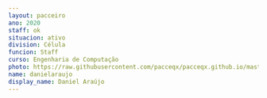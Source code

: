 ```yaml
---
layout: pacceiro
ano: 2020
staff: ok
situacion: ativo
division: Célula
funcion: Staff
curso: Engenharia de Computação
photo: https://raw.githubusercontent.com/pacceqx/pacceqx.github.io/master/assets/pic/bolsistas/pacce (9).png
name: danielaraujo
display_name: Daniel Araújo
---
```


